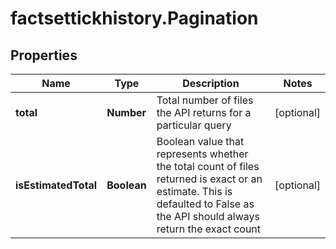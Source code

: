 # factsettickhistory.Pagination

## Properties

Name | Type | Description | Notes
------------ | ------------- | ------------- | -------------
**total** | **Number** | Total number of files the API returns for a particular query | [optional] 
**isEstimatedTotal** | **Boolean** | Boolean value that represents whether the total count of files returned is exact or an estimate. This is defaulted to False as the API should always return the exact count | [optional] 


